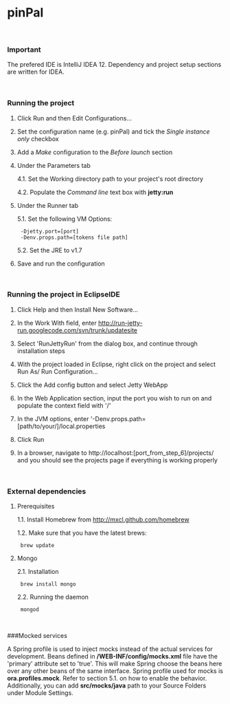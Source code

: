 pinPal
=========

<br/>


### Important

The prefered IDE is IntelliJ IDEA 12. Dependency and project setup sections are written for IDEA.

<br/>


### Running the project

1. Click Run and then Edit Configurations…

2. Set the configuration name (e.g. pinPal) and tick the *Single instance only* checkbox

3. Add a *Make* configuration to the *Before launch* section

4. Under the Parameters tab

    4.1. Set the Working directory path to your project's root directory

    4.2. Populate the *Command line* text box with **jetty:run**

5. Under the Runner tab
    
    5.1. Set the following VM Options:
    
        -Djetty.port=[port]
        -Denv.props.path=[tokens file path]
        
    5.2. Set the JRE to v1.7

6. Save and run the configuration

<br/>

### Running the project in EclipseIDE

1. Click Help and then Install New Software...

2. In the Work With field, enter http://run-jetty-run.googlecode.com/svn/trunk/updatesite

3. Select 'RunJettyRun' from the dialog box, and continue through installation steps

4. With the project loaded in Eclipse, right click on the project and select Run As/ Run Configuration...

5. Click the Add config button and select Jetty WebApp

6. In the Web Application section, input the port you wish to run on and populate the context field with '/'

7. In the JVM options, enter '-Denv.props.path=[path/to/your/]/local.properties

8. Click Run

9. In a browser, navigate to http://localhost:[port_from_step_6]/projects/ and you should see the projects page if everything is working properly

</br>

### External dependencies

1. Prerequisites

    1.1. Install Homebrew from http://mxcl.github.com/homebrew
    
    1.2. Make sure that you have the latest brews:

        brew update


2. Mongo

    2.1. Installation
    
        brew install mongo

    2.2. Running the daemon
    
        mongod



<br/>


###Mocked services

A Spring profile is used to inject mocks instead of the actual services for development. Beans defined in **/WEB-INF/config/mocks.xml** file
have the 'primary' attribute set to 'true'. This will make Spring choose the beans here over any other beans of the same interface. Spring profile used for mocks is **ora.profiles.mock**.
Refer to section 5.1. on how to enable the behavior. Additionally, you can add **src/mocks/java** path to your Source Folders under Module Settings.


<br/>
